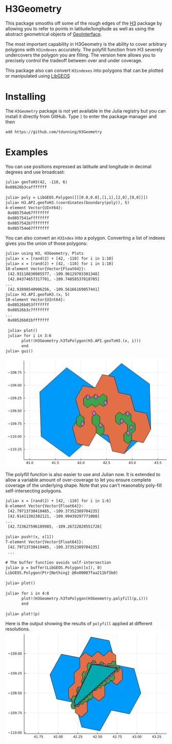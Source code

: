 # H3Geometry

This package smooths off some of the rough edges of the
[H3](https://github.com/wookay/H3.jl) package by allowing you to refer to points
in latitude/longitude as well as using the abstract geometrical objects of
[GeoInterface](https://github.com/JuliaGeo/GeoInterface.jl).

The most important capability in H3Geometry is the ability to cover arbitrary
polygons with `H3indexes` accurately. The polyfill function from H3 severely
undercovers the polygon you are filling. The version here allows you to
precisely control the tradeoff between over and under coverage.

This package also can convert `H3indexes` into polygons that can be plotted
or manipulated using [LibGEOS](https://github.com/JuliaGeo/LibGEOS.jl)

# Installing

The `H3Geometry` package is not yet available in the Julia registry but you 
can install it directly from GitHub. Type `]` to enter the package manager and 
then
```
add https://github.com/tdunning/H3Geometry
```

# Examples

You can use positions expressed as latitude and longitude in decimal degrees and use broadcast:
```
julia> geoToH3(42, -110, 6)
0x08626b3cafffffff

julia> poly = LibGEOS.Polygon([[[0.0,0.0],[1,1],[2,0],[0,0]]])
julia> H3.API.geoToH3.(coordinates(boundary(poly)), 5)
4-element Vector{UInt64}:
 0x085754e67fffffff
 0x0857541affffffff
 0x0857542b7fffffff
 0x085754e67fffffff
```

You can also convert an `H3Index` into a polygon. Converting a list of indexes gives you the union of those polygons:
```
julia> using H3, H3Geometry, Plots
julia> x = [rand(2) + [42, -110] for i in 1:10] 
julia> x = [rand(2) + [42, -110] for i in 1:10] 
10-element Vector{Vector{Float64}}:
 [42.93118830985577, -109.96129703301348]
 [42.04374657317701, -109.74858537818785]
...
 [42.93898540906256, -109.56166169057441]
julia> H3.API.geoToH3.(x, 5)
10-element Vector{UInt64}:
 0x08526b053fffffff
 0x08526b3c7fffffff
...
 0x08526b01bfffffff

 julia> plot()
 julia> for i in 3:6
       plot!(H3Geometry.h3ToPolygon(H3.API.geoToH3.(x, i)))
       end
julia> gui()
```
![Random points converted to hexagons](https://github.com/tdunning/H3Geometry/blob/main/images/h3ToPolygon.jpg?raw=true)

The polyfill function is also easier to use and Julian now. It is extended to allow a variable amount of over-coverage to let you ensure complete coverage of the underlying shape. Note that you can't reasonably poly-fill self-intersecting polygons.

```
julia> x = [rand(2) + [42, -110] for i in 1:6]
6-element Vector{Vector{Float64}}:
 [42.79713730410485, -109.37352389704235]
 [42.91411302382121, -109.99439297771008]
...
 [42.723627596109985, -109.26722820551728]

julia> push!(x, x[1])
7-element Vector{Vector{Float64}}:
 [42.79713730410485, -109.37352389704235]
 ...

# The buffer function avoids self-intersection 
julia> p = buffer(LibGEOS.Polygon([x]), 0)
LibGEOS.Polygon(Ptr{Nothing} @0x00007faa211bf5b0)

julia> plot()

julia> for i in 4:8
       plot!(H3Geometry.h3ToPolygon(H3Geometry.polyfill(p,i)))
       end

julia> plot!(p)
```
Here is the output showing the results of `polyfill` applied at different resolutions.
![Example of polyfill at various resolutions](https://raw.githubusercontent.com/tdunning/H3Geometry/main/images/polyfill.jpg)
